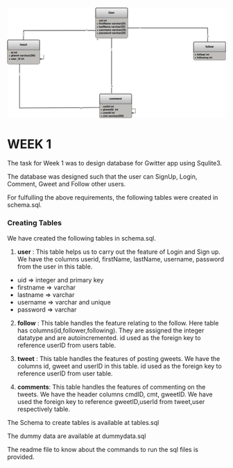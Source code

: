![diagram](./gtweet.drawio.png)

# WEEK 1

The task for Week 1 was to design database for Gwitter app using Squlite3.

The database was designed such that the user can SignUp, Login, Comment, Gweet and Follow other users.

For fulfulling the above requirements, the following tables were created in schema.sql.

### Creating Tables
We have created the following tables in schema.sql.

1. **user** : This table helps us to carry out the feature of Login and Sign up. We have the columns userid, firstName, lastName, username, password from the user in this table. 
* uid => integer and primary key
* firstname => varchar
* lastname => varchar
* username => varchar and unique
* password => varchar

2. **follow** : This table handles the feature relating to the follow. Here table has columns(id,follower,following). They are assigned the integer datatype and are autoincremented. id used as the foreign key to reference userID from users table.



3. **tweet** : This table handles the features of posting gweets. We have the columns id, gweet and userID in this table. id used as the foreign key to reference userID from user table.

4. **comments**: This table handles the features of commenting on the tweets. We have the header columns cmdID, cmt, gweetID. We have used the foreign key to reference gweetID,userId from tweet,user respectively table.

The Schema to create tables is available at tables.sql

The dummy data are available at dummydata.sql

The readme file to know about the commands to run the sql files is provided.